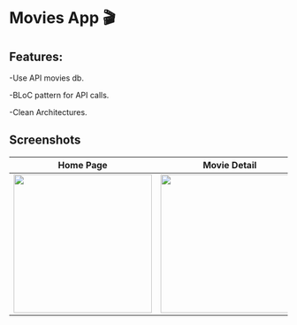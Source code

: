 # Movies App 🎬

## Features: 


-Use API movies db.

-BLoC pattern for API calls.

-Clean Architectures.

## Screenshots
| Home Page | Movie Detail
| ----------- | ----------- 
|<img src="https://github.com/AbrarSaud/-aMovie/assets/109272922/a98f66cc-e419-401a-ab1a-328b2741d9b0" width="250">|<img src="https://github.com/AbrarSaud/-aMovie/assets/109272922/c7cb3c83-9052-4b2a-9ce7-7acdc0e21115" width="250">|


